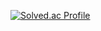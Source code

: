 [![Solved.ac Profile](http://mazassumnida.wtf/api/v2/generate_badge?boj=wjh2335)](https://solved.ac/wjh2335)
